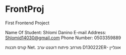 # FrontProj
First Frontend Project

Name Of Student: Shlomi Danino
E-mail Address: Shlomid14030@gmail.com
Phone Number: 0503359889

קורס תכנות Net.
מורחב פיתוח דוטנט ערב D130222ER- אונליין

